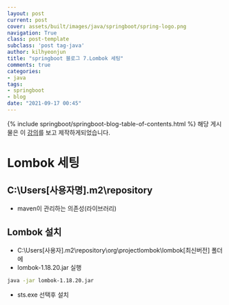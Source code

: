 ```yaml
---
layout: post
current: post
cover: assets/built/images/java/springboot/spring-logo.png
navigation: True
class: post-template
subclass: 'post tag-java'
author: kilhyeonjun
title: "springboot 블로그 7.Lombok 세팅" 
comments: true
categories:
- java
tags:
- springboot
- blog
date: "2021-09-17 00:45"
---
```

{% include springboot/springboot-blog-table-of-contents.html %}
해당 게시물은 이 [강의](https://edu.goorm.io/lecture/24605/스프링부트-나만의-블로그-만들기)를 보고 제작하게되었습니다.

# Lombok 세팅

## C:\Users\[사용자명]\.m2\repository
- maven이 관리하는 의존성(라이브러리)

## Lombok 설치
- C:\Users\[사용자]\.m2\repository\org\projectlombok\lombok\[최신버전] 폴더에
- lombok-1.18.20.jar 실행
~~~bash
java -jar lombok-1.18.20.jar 
~~~
- sts.exe 선택후 설치